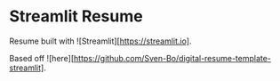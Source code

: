 # Streamlit Resume

Resume built with ![Streamlit][https://streamlit.io].

Based off ![here][https://github.com/Sven-Bo/digital-resume-template-streamlit].
